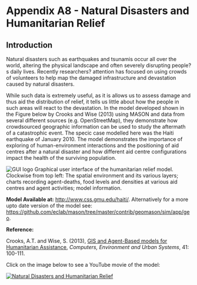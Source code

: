 # Appendix A8 - Natural Disasters and Humanitarian Relief




## Introduction

Natural disasters such as earthquakes and tsunamis occur all over the world, altering the physical landscape and often severely disrupting people?s daily lives. Recently researchers? attention has focused on using crowds of volunteers to help map the damaged infrastructure and devastation caused by natural disasters.

While such data is extremely useful, as it is allows us to assess damage and thus aid the distribution ofrelief, it tells us little about how the people in such areas will react to the devastation. In the model developed shown in the Figure below by Crooks and Wise (2013) using MASON and data from several different sources (e.g. OpenStreetMap), they demonstrate how crowdsourced geographic information can be used to study the aftermath of a catastrophic event. The specic case modelled here was the Haiti earthquake of January 2010. The model demonstrates the importance of exploring of human-environment interactions and the positioning of aid centres after a natural disaster and how different aid centre configurations impact the health of the surviving population.


![GUI logo](https://github.com/abmgis/abmgis/blob/master/AppendixA/Haiti/FigureA8.png)
Graphical user interface of the humanitarian relief model. Clockwise from top left: The spatialenvironment and its various layers; charts recording agent-deaths, food levels and densities at various aid centres and agent activities; model information.



**Model Available at:**  <http://www.css.gmu.edu/haiti/>. Alternatively for a more upto date version of the model see: <https://github.com/eclab/mason/tree/master/contrib/geomason/sim/app/geo>.**Reference:**

Crooks, A.T. and Wise, S. (2013), [GIS and Agent-Based models for Humanitarian Assistance](https://www.sciencedirect.com/science/article/pii/S0198971513000550), *Computers, Environment and Urban Systems*, 41: 100-111.


Click on the image below to see a YouTube movie of the model:

[![Natural Disasters and Humanitarian Relief](http://img.youtube.com/vi/BnDpa-FCTug/0.jpg)](http://www.youtube.com/watch?v=BnDpa-FCTug "Natural Disasters and Humanitarian Relief")